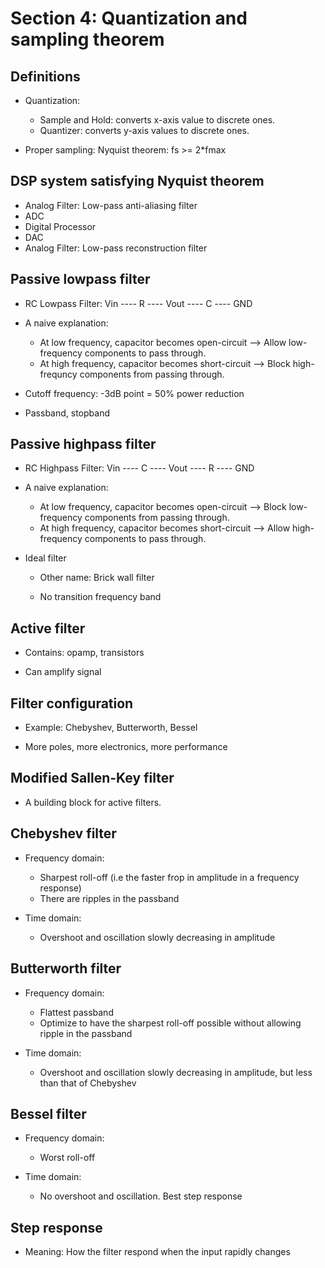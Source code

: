 # Section 4: Quantization and sampling theorem

## Definitions

- Quantization:
    - Sample and Hold: converts x-axis value to discrete ones. 
    - Quantizer: converts y-axis values to discrete ones.

- Proper sampling: Nyquist theorem: fs >= 2*fmax

## DSP system satisfying Nyquist theorem

- Analog Filter: Low-pass anti-aliasing filter
- ADC
- Digital Processor
- DAC 
- Analog Filter: Low-pass reconstruction filter

## Passive lowpass filter

- RC Lowpass Filter: Vin ---- R ---- Vout ---- C ---- GND
    
- A naive explanation:
    - At low frequency, capacitor becomes open-circuit --> Allow low-frequency components to pass through.
    - At high frequency, capacitor becomes short-circuit --> Block high-frequncy components from passing through. 

- Cutoff frequency: -3dB point = 50% power reduction

- Passband, stopband

## Passive highpass filter

- RC Highpass Filter: Vin ---- C ---- Vout ---- R ---- GND

- A naive explanation:
    - At low frequency, capacitor becomes open-circuit --> Block low-frequency components from passing through.
    - At high frequency, capacitor becomes short-circuit --> Allow high-frequency components to pass through. 

- Ideal filter
    - Other name: Brick wall filter

    - No transition frequency band

## Active filter

- Contains: opamp, transistors

- Can amplify signal

## Filter configuration

- Example: Chebyshev, Butterworth, Bessel

- More poles, more electronics, more performance

## Modified Sallen-Key filter

- A building block for active filters.

## Chebyshev filter

- Frequency domain:
    - Sharpest roll-off (i.e the faster frop in amplitude in a frequency response)
    - There are ripples in the passband

- Time domain:
    - Overshoot and oscillation slowly decreasing in amplitude


## Butterworth filter

- Frequency domain:
    - Flattest passband
    - Optimize to have the sharpest roll-off possible without allowing ripple in the passband

- Time domain:
    - Overshoot and oscillation slowly decreasing in amplitude, but less than that of Chebyshev

## Bessel filter

- Frequency domain:
    - Worst roll-off

- Time domain:
    - No overshoot and oscillation. Best step response

## Step response

- Meaning: How the filter respond when the input rapidly changes